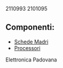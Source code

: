 2110993
2101095

## Componenti:
- [Schede Madri](schede_madri.md)
- [Processori](processori.md)

Elettronica Padovana
